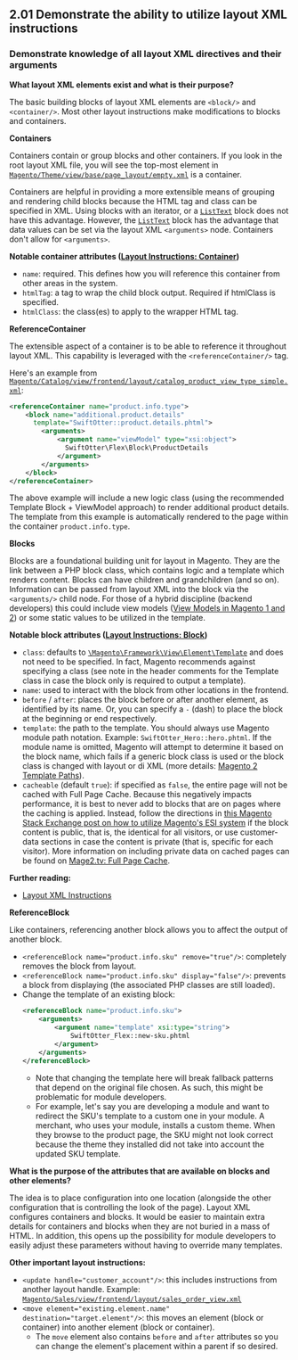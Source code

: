 ## 2.01 Demonstrate the ability to utilize layout XML instructions 

### Demonstrate knowledge of all layout XML directives and their arguments

**What layout XML elements exist and what is their purpose?**

The basic building blocks of layout XML elements are `<block/>` and `<container/>`. Most other layout instructions make modifications to blocks and containers.

**Containers**

Containers contain or group blocks and other containers. If you look in the root layout XML file, you will see the top-most element in [`Magento/Theme/view/base/page_layout/empty.xml`](https://github.com/magento/magento2/blob/2.4-develop/app/code/Magento/Theme/view/base/page_layout/empty.xml) is a container.

Containers are helpful in providing a more extensible means of grouping and rendering child blocks because the HTML tag and class can be specified in XML. Using blocks with an iterator, or a [`ListText`](https://github.com/magento/magento2/blob/2.4-develop/lib/internal/Magento/Framework/View/Element/Text/ListText.php) block does not have this advantage.
However, the [`ListText`](https://github.com/magento/magento2/blob/2.4-develop/lib/internal/Magento/Framework/View/Element/Text/ListText.php) block has the advantage that data values can be set via the layout XML `<arguments>` node. Containers don't allow for `<arguments>`.

**Notable container attributes ([Layout Instructions: Container](https://devdocs.magento.com/guides/v2.4/frontend-dev-guide/layouts/xml-instructions.html#fedg_layout_xml-instruc_ex_cont))**
* `name`: required. This defines how you will reference this container from other areas in the system.
* `htmlTag`: a tag to wrap the child block output. Required if htmlClass is specified.
* `htmlClass`: the class(es) to apply to the wrapper HTML tag.

**ReferenceContainer**

The extensible aspect of a container is to be able to reference it throughout layout XML. This capability is leveraged with the `<referenceContainer/>` tag. 

Here's an example from [`Magento/Catalog/view/frontend/layout/catalog_product_view_type_simple.xml`](https://github.com/magento/magento2/blob/2.4-develop/app/code/Magento/Catalog/view/frontend/layout/catalog_product_view_type_simple.xml):

```xml
<referenceContainer name="product.info.type">
    <block name="additional.product.details"
      template="SwiftOtter::product.details.phtml">
        <arguments>
            <argument name="viewModel" type="xsi:object">
              SwiftOtter\Flex\Block\ProductDetails
            </argument>
        </arguments>
    </block>
</referenceContainer>
```

The above example will include a new logic class (using the recommended Template Block + ViewModel approach) to render additional product details. The template from this example is automatically rendered to the page within the container `product.info.type`.

**Blocks**

Blocks are a foundational building unit for layout in Magento. They are the link between a PHP block class, which contains logic and a template which renders content. Blocks can have children and grandchildren (and so on). Information can be passed from layout XML into the block via the `<arguments/>` child node. For those of a hybrid discipline (backend developers) this could include view models ([View Models in Magento 1 and 2](https://www.integer-net.com/view-models-in-magento-1-and-2/)) or some static values to be utilized in the template.

**Notable block attributes ([Layout Instructions: Block](https://devdocs.magento.com/guides/v2.4/frontend-dev-guide/layouts/xml-instructions.html#fedg_layout_xml-instruc_ex_block))**
* `class`: defaults to [`\Magento\Framework\View\Element\Template`](https://github.com/magento/magento2/blob/2.4-develop/lib/internal/Magento/Framework/View/Element/Template.php) and does not need to be specified. In fact, Magento recommends against specifying a class (see note in the header comments for the Template class in case the block only is required to output a template).
* `name`: used to interact with the block from other locations in the frontend.
* `before` / `after`: places the block before or after another element, as identified by its name. Or, you can specify a `-` (dash) to place the block at the beginning or end respectively.
* `template`: the path to the template. You should always use Magento module path notation. Example: `SwiftOtter_Hero::hero.phtml`. If the module name is omitted, Magento will attempt to determine it based on the block name, which fails if a generic block class is used or the block class is changed with layout or di XML (more details: [Magento 2 Template Paths](https://swiftotter.com/technical/magento-2-template-paths)).
* `cacheable` (default `true`): if specified as `false`, the entire page will not be cached with Full Page Cache. Because this negatively impacts performance, it is best to never add to blocks that are on pages where the caching is applied. Instead, follow the directions in [this Magento Stack Exchange post on how to utilize Magento's ESI system](https://magento.stackexchange.com/a/93473/13) if the block content is public, that is, the identical for all visitors, or use customer-data sections in case the content is private (that is, specific for each visitor). More information on including private data on cached pages can be found on [Mage2.tv: Full Page Cache](https://www.mage2.tv/content/full-page-cache/).

**Further reading:**
* [Layout XML Instructions](https://devdocs.magento.com/guides/v2.4/frontend-dev-guide/layouts/xml-instructions.html)

**ReferenceBlock**

Like containers, referencing another block allows you to affect the output of another block.

* `<referenceBlock name="product.info.sku" remove="true"/>`: completely removes the block from layout.
* `<referenceBlock name="product.info.sku" display="false"/>`: prevents a block from displaying (the associated PHP classes are still loaded).
* Change the template of an existing block:
    ```xml
    <referenceBlock name="product.info.sku">
        <arguments>
            <argument name="template" xsi:type="string">
                SwiftOtter_Flex::new-sku.phtml
            </argument>
        </arguments>
    </referenceBlock>
    ```
  * Note that changing the template here will break fallback patterns that depend on the original file chosen. As such, this might be problematic for module developers.
  * For example, let's say you are developing a module and want to redirect the SKU's template to a custom one in your module. A merchant, who uses your module, installs a custom theme. When they browse to the product page, the SKU might not look correct because the theme they installed did not take into account the updated SKU template.


**What is the purpose of the attributes that are available on blocks and other elements?**

The idea is to place configuration into one location (alongside the other configuration that is controlling the look of the page). Layout XML configures containers and blocks. It would be easier to maintain extra details for containers and blocks when they are not buried in a mass of HTML. In addition, this opens up the possibility for module developers to easily adjust these parameters without having to override many templates.

**Other important layout instructions:**

* `<update handle="customer_account"/>`: this includes instructions from another layout handle. Example: [`Magento/Sales/view/frontend/layout/sales_order_view.xml`](https://github.com/magento/magento2/blob/2.4-develop/app/code/Magento/Sales/view/frontend/layout/sales_order_view.xml)
* `<move element="existing.element.name" destination="target.element"/>`: this moves an element (block or container) into another element (block or container).
  * The `move` element also contains `before` and `after` attributes so you can change the element's placement within a parent if so desired.
